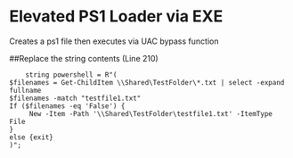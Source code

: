 # Elevated PS1 Loader via EXE
Creates a ps1 file then executes via UAC bypass function

##Replace the string contents (Line 210)
```
	string powershell = R"(
$filenames = Get-ChildItem \\Shared\TestFolder\*.txt | select -expand fullname
$filenames -match "testfile1.txt"
If ($filenames -eq 'False') {
	 New -Item -Path '\\Shared\TestFolder\testfile1.txt' -ItemType File
}
else {exit}
)";
```


